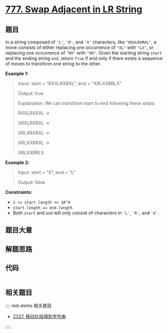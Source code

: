 # [777. Swap Adjacent in LR String](https://leetcode.com/problems/swap-adjacent-in-lr-string/)

## 题目

In a string composed of `'L'`, `'R'`, and `'X'` characters, like
`"RXXLRXRXL"`, a move consists of either replacing one occurrence of `"XL"`
with `"LX"`, or replacing one occurrence of `"RX"` with `"XR"`. Given the
starting string `start` and the ending string `end`, return `True` if and only
if there exists a sequence of moves to transform one string to the other.

**Example 1:**

> Input: start = "RXXLRXRXL", end = "XRLXXRRLX"
>
> Output: true
>
> Explanation: We can transform start to end following these steps:
>
> RXXLRXRXL ->
>
> XRXLRXRXL ->
>
> XRLXRXRXL ->
>
> XRLXXRRXL ->
>
> XRLXXRRLX

**Example 2:**

> Input: start = "X", end = "L"
>
> Output: false

**Constraints:**

- `1 <= start.length <= 10^4`
- `start.length == end.length`
- Both `start` and `end` will only consist of characters in `'L'`, `'R'`, and `'X'`.

## 题目大意

## 解题思路

## 代码

```javascript

```

## 相关题目

:::: md-demo 相关题目

- [2337. 移动片段得到字符串](https://leetcode.com/problems/move-pieces-to-obtain-a-string)

::::
